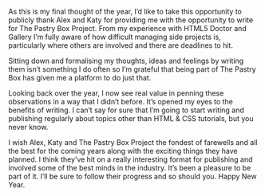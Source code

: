 

As this is my final thought of the year, I’d like to take this opportunity to publicly thank Alex and
Katy for providing me with the opportunity to write for The Pastry Box Project. From my experience with HTML5
Doctor and Gallery I’m fully aware of how difficult managing side projects is, particularly where others
are involved and there are deadlines to hit.

Sitting down and formalising my thoughts, ideas and feelings by writing them isn’t something I do often
so I’m grateful that being part of The Pastry Box has given me a platform to do just that. 

Looking back over the year, I now see real value in penning these observations in a way that I didn’t
before. It’s opened my eyes to the benefits of writing. I can’t say for sure that I’m going
to start writing and publishing regularly about topics other than HTML & CSS tutorials, but you never know.


I wish Alex, Katy and The Pastry Box Project the fondest of farewells and all the best for the coming years
along with the exciting things they have planned. I think they’ve hit on a really interesting format for
publishing and involved some of the best minds in the industry. It’s been a pleasure to be part of it.
I’ll be sure to follow their progress and so should you. Happy New Year. 